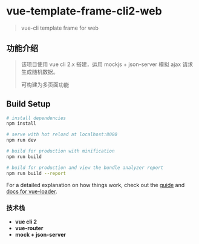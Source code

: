 # vue-template-frame-cli2-web

> vue-cli template frame for web

## 功能介绍

> 该项目使用 vue cli 2.x 搭建，运用 mockjs + json-server 模拟 ajax 请求生成随机数据。
>
> 可构建为多页面功能
>

## Build Setup

``` bash
# install dependencies
npm install

# serve with hot reload at localhost:8080
npm run dev

# build for production with minification
npm run build

# build for production and view the bundle analyzer report
npm run build --report
```

For a detailed explanation on how things work, check out the [guide](http://vuejs-templates.github.io/webpack/) and [docs for vue-loader](http://vuejs.github.io/vue-loader).

### 技术栈
- **vue cli 2**
- **vue-router**
- **mock + json-server**
